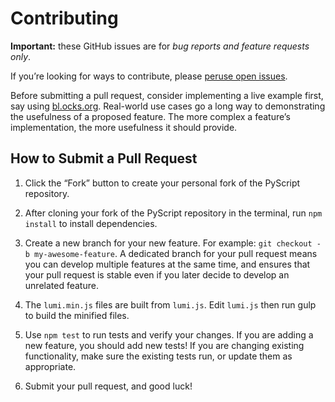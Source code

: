 # Contributing

**Important:** these GitHub issues are for *bug reports and feature requests only*.

If you’re looking for ways to contribute, please [peruse open issues](https://github.com/zebzhao/lumi/issues?milestone=&page=1&state=open).

Before submitting a pull request, consider implementing a live example first, say using [bl.ocks.org](http://bl.ocks.org). Real-world use cases go a long way to demonstrating the usefulness of a proposed feature. The more complex a feature’s implementation, the more usefulness it should provide.

## How to Submit a Pull Request

1. Click the “Fork” button to create your personal fork of the PyScript repository.

2. After cloning your fork of the PyScript repository in the terminal, run `npm install` to install dependencies.

3. Create a new branch for your new feature. For example: `git checkout -b my-awesome-feature`. A dedicated branch for your pull request means you can develop multiple features at the same time, and ensures that your pull request is stable even if you later decide to develop an unrelated feature.

4. The `lumi.min.js` files are built from `lumi.js`. Edit `lumi.js` then run gulp to build the minified files.

5. Use `npm test` to run tests and verify your changes. If you are adding a new feature, you should add new tests! If you are changing existing functionality, make sure the existing tests run, or update them as appropriate.

6. Submit your pull request, and good luck!
